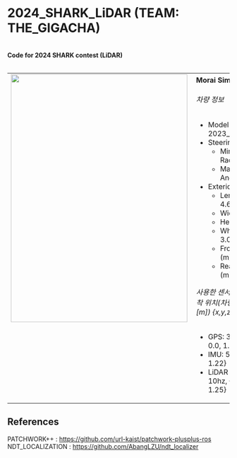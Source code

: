 # __2024_SHARK_LiDAR__ (TEAM: THE_GIGACHA)

<br>**Code for 2024 SHARK contest (LiDAR)**<br>
<table style="border: none; border-collapse: collapse;">
<table>
  <tr>
    <td style="border: none; padding-right: 10px; vertical-align: top;">
      <img src="https://github.com/user-attachments/assets/11b4eeb6-a9a3-4553-976a-b201eeed22be" width="400" height="561"></img>
    </td>
    <td style="border: none; padding-left: 10px; vertical-align: top;">
    <b>Morai Simulator 사용</b><br><br>
    <i>차량 정보</i><br><br>
    <ul>
        <li>Model : 2023_Hyundai_Ioniq5</li>
        <li>Steering Angle
            <ul>
                <li>Minimum Turning Radius (m) : 5.87</li>
                <li>Maximum Wheel Angle (deg) : 40</li>
            </ul>
        </li>
        <li>Exterior Dimensions
            <ul>
                <li>Length (m) : 4.635</li>
                <li>Width (m) : 1.892</li>
                <li>Height (m) : 2.434</li>
                <li>Wheelbase (m) : 3.000</li>
                <li>Front Overhang (m) : 0.845</li>
                <li>Rear Overhang (m) : 0.79</li>
            </ul>
        </li>
    </ul>
    <i>사용한 센서 정보 (Rate, 부착 위치(차량 후륜축 기준 [m]) {x,y,z} ):</i><br><br>
    <ul>
        <li>GPS: 30hz, {1.42, 0.0, 1.22}</li>
        <li>IMU: 50hz, {1.02, 0.0, 1.22}</li>
        <li>LiDAR (HDL 32e): 10hz, {1.02, 0.0, 1.25}</li>
    </ul>
</td>

  </tr>
</table>

## References

PATCHWORK++ : https://github.com/url-kaist/patchwork-plusplus-ros <br>
NDT_LOCALIZATION : https://github.com/AbangLZU/ndt_localizer <br>


